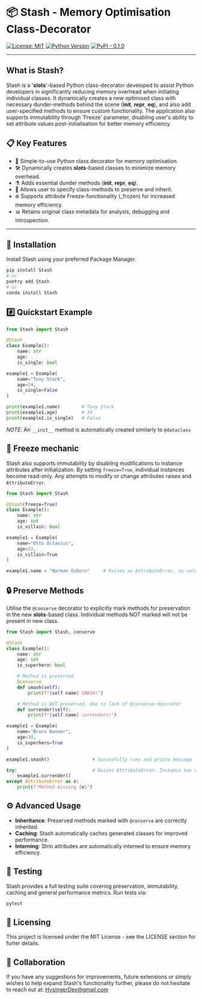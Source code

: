 # 📦 Stash - Memory Optimisation Class-Decorator

[![License: MIT](https://img.shields.io/badge/License-MIT-green.svg)](LICENSE)
[![Python Version](https://img.shields.io/badge/python-3.8%2B-blue.svg)](https://www.python.org/downloads/)
[![PyPI - 0.1.0](https://img.shields.io/badge/PyPI-coming--soon-yellow)](https://pypi.org/)

---

## What is Stash?

Stash is a '__slots__'-based Python class-decorator developed to assist Python developers in 
significantly reducing memory overhead when initiating individual classes. It dynamically creates a new optimised class with necessary dunder-methods behind the scene (__init__, __repr__, __eq__), and also add user-specified methods to ensure custom functionality. The application also supports immutability through 'Freeze' parameter, disabling user's ability to set attribute values post-initialisation for better memory efficiency.

## 📋 Key Features
* 🎁 Simple-to-use Python class decorator for memory optimisation.
* 🛠️ Dynamically creates __slots__-based classes to minimize memory overhead.
* ⚗️ Adds essential dunder methods (__init__, __repr__, __eq__).
* 🔄 Allows user to specify class-methods to preserve and inherit.
* ❄️ Supports attribute Freeze-functionality (_frozen) for increased memory efficiency.
* 📊 Retains original class metadata for analysis, debugging and introspection.

---

## 🧠 Installation

Install Stash using your preferred Package Manager.
```bash
pip install Stash
# or
poetry add Stash
# or
conda install Stash 
```

## #️⃣ Quickstart Example

```python
from Stash import Stash

@Stash
class Example():
    name: str
    age: 
    is_single: bool

example1 = Example(
    name="Tony Stark",
    age=34,
    is_single=False
)

print(example1.name)        # Tony Stark
print(example1.age)         # 34
print(example1.is_single)   # False
```
*NOTE*: An `__init__` method is automatically created similarly to `@dataclass`

## 🧊 Freeze mechanic

Stash also supports immutability by disabling modifications to instance attributes after initialization. By setting `freeze=True`, individual instances become read-only. Any attempts to modify or change attributes raises and `AttributeError`.

```python
from Stash import Stash

@Stash(freeze=True)
class Example():
    name: str
    age: int
    is_villain: bool

example1 = Example(
    name="Otto Octavius",
    age=52, 
    is_villain=True
)

example1.name = "Norman Osborn"     # Raises an AttributeError, as value are immutable.
```

## 🔒 Preserve Methods

Utilise the `@conserve` decorator to explicitly mark methods for preservation in the new __slots__-based class. Individual methods NOT marked will not be present in new class.

```python
from Stash import Stash, conserve

@Stash
class Example():
    name: str
    age: int
    is_superhero: bool

    # Method is preserved
    @conserve
    def smash(self):
        print(f"{self.name} SMASH!")

    # Method is NOT preserved, due to lack of @conserve-decorator
    def surrender(self):     
        print(f"{self.name} surrenders!")

example1 = Example(
    name="Bruce Banner",
    age=39,
    is_superhero=True
)

example1.smash()                # Succesfully runs and prints message

try:                            # Raises AttributeError: Instance has no atribute 'surrender'
    example1.surrender()
except AttributeError as e:
    print(f"Method missing {e}")
```

## ⚙️ Advanced Usage
* **Inheritance**: Preserved methods marked with `@conserve` are correctly inherited.
* **Caching**: Stash automatically caches generated classes for improved performance.
* **Interning**: Strin attributes are automatically interned to ensure memory efficiency.

## 🧪 Testing
Stash provides a full testing suite covering preservation, immutability, caching and general performance metrics. Run tests via:

```python
pytest
```

## 📜 Licensing
This project is licensed under the MIT License - see the LICENSE section for furter details.

## 👥 Collaboration
If you have any suggestions for improvements, future extensions or simply wishes to help expand Stash's functionality further, please do not hesitate to reach out at:
HysingerDev@gmail.com